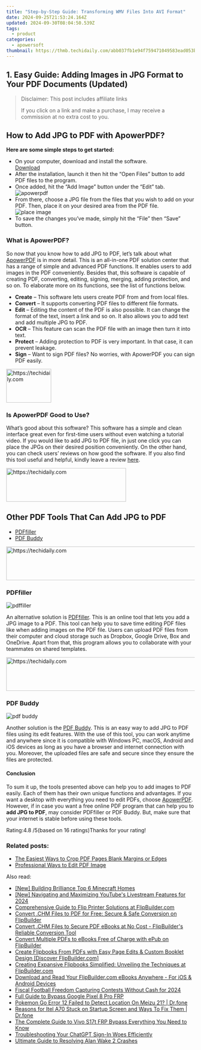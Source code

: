 ```yaml
---
title: "Step-by-Step Guide: Transforming WMV Files Into AVI Format"
date: 2024-09-25T21:53:24.164Z
updated: 2024-09-30T08:04:50.539Z
tags:
  - product
categories:
  - apowersoft
thumbnail: https://thmb.techidaily.com/abb037fb1e94f759471049583ead053b2f01326e3a9eb41a58803887d90c7bef.jpg
---
```


## 1. Easy Guide: Adding Images in JPG Format to Your PDF Documents (Updated)

>  Disclaimer: This post includes affiliate links
>
>  If you click on a link and make a purchase, I may receive a commission at no extra cost to you.
>

## How to Add JPG to PDF with ApowerPDF?

**Here are some simple steps to get started:**

* On your computer, download and install the software.  
[Download](https://tools.techidaily.com/apowersoft/products/)
* After the installation, launch it then hit the “Open Files” button to add PDF files to the program.
* Once added, hit the “Add Image” button under the “Edit” tab.  
![apowerpdf](https://www.apowersoft.com//webusupload.aoscdn.com/apowercom/wp-content/uploads/2020/07/add-image.jpg.webp)
* From there, choose a JPG file from the files that you wish to add on your PDF. Then, place it on your desired area from the PDF file.  
![place image](https://www.apowersoft.com//webusupload.aoscdn.com/apowercom/wp-content/uploads/2020/07/place-jpg.jpg.webp)
* To save the changes you’ve made, simply hit the “File” then “Save” button.

### What is ApowerPDF?

So now that you know how to add JPG to PDF, let’s talk about what [ApowerPDF](https://tools.techidaily.com/apowersoft/apower-pdf/) is in more detail. This is an all-in-one PDF solution center that has a range of simple and advanced PDF functions. It enables users to add images in the PDF conveniently. Besides that, this software is capable of creating PDF, converting, editing, signing, merging, adding protection, and so on. To elaborate more on its functions, see the list of functions below.

* **Create** – This software lets users create PDF from and from local files.
* **Convert** – It supports converting PDF files to different file formats.
* **Edit**  – Editing the content of the PDF is also possible. It can change the format of the text, insert a link and so on. It also allows you to add text and add multiple JPG to PDF.
* **OCR** – This feature can scan the PDF file with an image then turn it into text.
* **Protect** – Adding protection to PDF is very important. In that case, it can prevent leakage.
* **Sign** – Want to sign PDF files? No worries, with ApowerPDF you can sign PDF easily.

<!-- affiliate ads begin -->
<a href="https://25home.pxf.io/c/5597632/2148636/16836" target="_top" id="2148636">
  <img src="//a.impactradius-go.com/display-ad/16836-2148636" border="0" alt="https://techidaily.com" width="120" height="90"/>
</a>
<img height="0" width="0" src="https://25home.pxf.io/i/5597632/2148636/16836" style="position:absolute;visibility:hidden;" border="0" />
<!-- affiliate ads end -->

### Is ApowerPDF Good to Use?

What’s good about this software? This software has a simple and clean interface great even for first-time users without even watching a tutorial video. If you would like to add JPG to PDF file, in just one click you can place the JPGs on their desired position conveniently. On the other hand, you can check users’ reviews on how good the software. If you also find this tool useful and helpful, kindly leave a review [here](https://www.g2crowd.com/products/apowerpdf/reviews).

<!-- affiliate ads begin -->
<a href="https://wigfever.sjv.io/c/5597632/2014848/22899" target="_top" id="2014848">
  <img src="//a.impactradius-go.com/display-ad/22899-2014848" border="0" alt="https://techidaily.com" width="320" height="90"/>
</a>
<img height="0" width="0" src="https://wigfever.sjv.io/i/5597632/2014848/22899" style="position:absolute;visibility:hidden;" border="0" />
<!-- affiliate ads end -->

## Other PDF Tools That Can Add JPG to PDF

* [PDFfiller](https://tools.techidaily.com/apowersoft/products/)
* [PDF Buddy](https://tools.techidaily.com/apowersoft/products/)

<!-- affiliate ads begin -->
<a href="https://appsumo.8odi.net/c/5597632/2082533/7443" target="_top" id="2082533">
  <img src="//a.impactradius-go.com/display-ad/7443-2082533" border="0" alt="https://techidaily.com" width="728" height="90"/>
</a>
<img height="0" width="0" src="https://appsumo.8odi.net/i/5597632/2082533/7443" style="position:absolute;visibility:hidden;" border="0" />
<!-- affiliate ads end -->

### PDFfiller

![pdffiller](https://www.apowersoft.com//webusupload.aoscdn.com/apowercom/wp-content/uploads/2020/07/add-image-pdffiller.jpg.webp)

An alternative solution is [PDFfiller](https://www.pdffiller.com/en/categories/add-image.htm). This is an online tool that lets you add a JPG image to a PDF. This tool can help you to save time editing PDF files like when adding images on the PDF file. Users can upload PDF files from their computer and cloud storage such as Dropbox, Google Drive, Box and OneDrive. Apart from that, this program allows you to collaborate with your teammates on shared templates.

<!-- affiliate ads begin -->
<a href="https://aligracehair.sjv.io/c/5597632/2115921/19272" target="_top" id="2115921">
  <img src="//a.impactradius-go.com/display-ad/19272-2115921" border="0" alt="https://techidaily.com" width="728" height="90"/>
</a>
<img height="0" width="0" src="https://aligracehair.sjv.io/i/5597632/2115921/19272" style="position:absolute;visibility:hidden;" border="0" />
<!-- affiliate ads end -->

### PDF Buddy

![pdf buddy](https://www.apowersoft.com//webusupload.aoscdn.com/apowercom/wp-content/uploads/2020/07/add-jpg-using-pdfbuddy.jpg.webp)

Another solution is the [PDF Buddy](https://www.pdfbuddy.com/how-to/add-image-to-pdf). This is an easy way to add JPG to PDF files using its edit features. With the use of this tool, you can work anytime and anywhere since it is compatible with Windows PC, macOS, Android and iOS devices as long as you have a browser and internet connection with you. Moreover, the uploaded files are safe and secure since they ensure the files are protected.

#### Conclusion

To sum it up, the tools presented above can help you to add images to PDF easily. Each of them has their own unique functions and advantages. If you want a desktop with everything you need to edit PDFs, choose [ApowerPDF](https://tools.techidaily.com/apowersoft/apower-pdf/). However, if in case you want a free online PDF program that can help you to **add JPG to PDF**, may consider PDFfiller or PDF Buddy. But, make sure that your internet is stable before using these tools.

Rating:4.8 /5(based on 16 ratings)Thanks for your rating!

### Related posts:

* [The Easiest Ways to Crop PDF Pages Blank Margins or Edges](https://tools.techidaily.com/apowersoft/apower-pdf/)
* [Professional Ways to Edit PDF Image](https://tools.techidaily.com/apowersoft/apower-pdf/)

<ins class="adsbygoogle"
     style="display:block"
     data-ad-format="autorelaxed"
     data-ad-client="ca-pub-7571918770474297"
     data-ad-slot="1223367746"></ins>

<ins class="adsbygoogle"
     style="display:block"
     data-ad-client="ca-pub-7571918770474297"
     data-ad-slot="8358498916"
     data-ad-format="auto"
     data-full-width-responsive="true"></ins>

<span class="atpl-alsoreadstyle">Also read:</span>
<div><ul>
<li><a href="https://screen-sharing-recording.techidaily.com/new-building-brilliance-top-6-minecraft-homes/"><u>[New] Building Brilliance Top 6 Minecraft Homes</u></a></li>
<li><a href="https://youtube-web.techidaily.com/avigating-and-maximizing-youtubes-livestream-features-for-2024/"><u>[New] Navigating and Maximizing YouTube's Livestream Features for 2024</u></a></li>
<li><a href="https://fox-metric.techidaily.com/comprehensive-guide-to-flip-printer-solutions-at-flipbuildercom/"><u>Comprehensive Guide to Flip Printer Solutions at FlipBuilder.com</u></a></li>
<li><a href="https://fox-metric.techidaily.com/convert-chm-files-to-pdf-for-free-secure-and-safe-conversion-on-flipbuilder/"><u>Convert .CHM Files to PDF for Free: Secure & Safe Conversion on FlipBuilder</u></a></li>
<li><a href="https://fox-metric.techidaily.com/convert-chm-files-to-secure-pdf-ebooks-at-no-cost-flipbuilders-reliable-conversion-tool/"><u>Convert .CHM Files to Secure PDF eBooks at No Cost - FlipBuilder's Reliable Conversion Tool</u></a></li>
<li><a href="https://fox-metric.techidaily.com/convert-multiple-pdfs-to-ebooks-free-of-charge-with-epub-on-flipbuilder/"><u>Convert Multiple PDFs to eBooks Free of Charge with ePub on FlipBuilder</u></a></li>
<li><a href="https://fox-metric.techidaily.com/create-flipbooks-from-pdfs-with-easy-page-edits-and-custom-booklet-design-discover-flipbuildercom/"><u>Create Flipbooks From PDFs with Easy Page Edits & Custom Booklet Design [Discover FlipBuilder.com]</u></a></li>
<li><a href="https://fox-metric.techidaily.com/creating-expansive-flipbooks-simplified-unveiling-the-techniques-at-flipbuildercom/"><u>Creating Expansive Flipbooks Simplified: Unveiling the Techniques at FlipBuilder.com</u></a></li>
<li><a href="https://fox-metric.techidaily.com/download-and-read-your-flipbuildercom-ebooks-anywhere-for-ios-and-android-devices/"><u>Download and Read Your FlipBuilder.com eBooks Anywhere - For iOS & Android Devices</u></a></li>
<li><a href="https://fox-blue.techidaily.com/fiscal-football-freedom-capturing-contests-without-cash-for-2024/"><u>Fiscal Football Freedom Capturing Contests Without Cash for 2024</u></a></li>
<li><a href="https://bypass-frp.techidaily.com/full-guide-to-bypass-google-pixel-8-pro-frp-by-drfone-android/"><u>Full Guide to Bypass Google Pixel 8 Pro FRP</u></a></li>
<li><a href="https://android-pokemon-go.techidaily.com/pokemon-go-error-12-failed-to-detect-location-on-meizu-21-drfone-by-drfone-virtual-android/"><u>Pokemon Go Error 12 Failed to Detect Location On Meizu 21? | Dr.fone</u></a></li>
<li><a href="https://fix-guide.techidaily.com/reasons-for-itel-a70-stuck-on-startup-screen-and-ways-to-fix-them-drfone-by-drfone-fix-android-problems-fix-android-problems/"><u>Reasons for Itel A70 Stuck on Startup Screen and Ways To Fix Them | Dr.fone</u></a></li>
<li><a href="https://bypass-frp.techidaily.com/the-complete-guide-to-vivo-s17t-frp-bypass-everything-you-need-to-know-by-drfone-android/"><u>The Complete Guide to Vivo S17t FRP Bypass Everything You Need to Know</u></a></li>
<li><a href="https://some-tips.techidaily.com/troubleshooting-your-chatgpt-sign-in-woes-efficiently/"><u>Troubleshooting Your ChatGPT Sign-In Woes Efficiently</u></a></li>
<li><a href="https://program-issues.techidaily.com/ultimate-guide-to-resolving-alan-wake-2-crashes/"><u>Ultimate Guide to Resolving Alan Wake 2 Crashes</u></a></li>
</ul></div>

